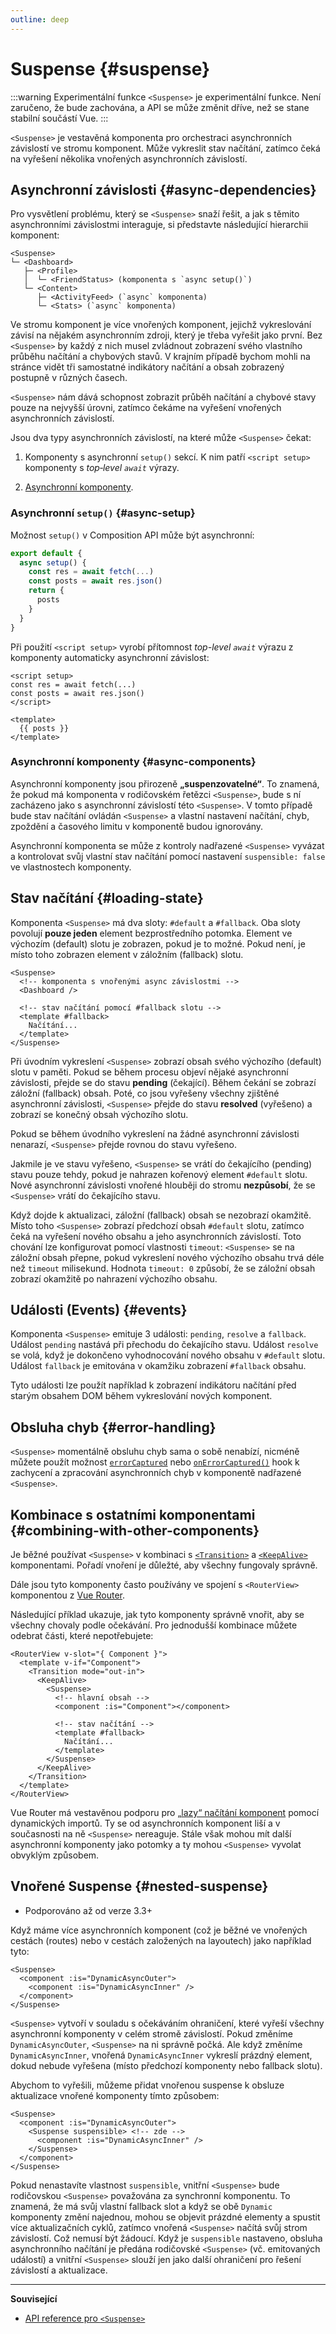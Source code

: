 ```yaml
---
outline: deep
---
```


# Suspense {#suspense}

:::warning Experimentální funkce
`<Suspense>` je experimentální funkce. Není zaručeno, že bude zachována, a API se může změnit dříve, než se stane stabilní součástí Vue.
:::

`<Suspense>` je vestavěná komponenta pro orchestraci asynchronních závislostí ve stromu komponent. Může vykreslit stav načítání, zatímco čeká na vyřešení několika vnořených asynchronních závislostí.

## Asynchronní závislosti {#async-dependencies}

Pro vysvětlení problému, který se `<Suspense>` snaží řešit, a jak s těmito asynchronními závislostmi interaguje, si představte následující hierarchii komponent:

```
<Suspense>
└─ <Dashboard>
   ├─ <Profile>
   │  └─ <FriendStatus> (komponenta s `async setup()`)
   └─ <Content>
      ├─ <ActivityFeed> (`async` komponenta)
      └─ <Stats> (`async` komponenta)
```

Ve stromu komponent je více vnořených komponent, jejichž vykreslování závisí na nějakém asynchronním zdroji, který je třeba vyřešit jako první. Bez `<Suspense>` by každý z nich musel zvládnout zobrazení svého vlastního průběhu načítání a chybových stavů. V&nbsp;krajním případě bychom mohli na stránce vidět tři samostatné indikátory načítání a&nbsp;obsah zobrazený postupně v různých časech.

`<Suspense>` nám dává schopnost zobrazit průběh načítání a chybové stavy pouze na nejvyšší úrovni, zatímco čekáme na vyřešení vnořených asynchronních závislostí.

Jsou dva typy asynchronních závislostí, na které může `<Suspense>` čekat:

1. Komponenty s asynchronní `setup()` sekcí. K nim patří `<script setup>` komponenty s&nbsp;_top&#8209;level `await`_ výrazy.

2. [Asynchronní komponenty](/guide/components/async).

### Asynchronní `setup()` {#async-setup}

Možnost `setup()` v Composition API může být asynchronní:

```js
export default {
  async setup() {
    const res = await fetch(...)
    const posts = await res.json()
    return {
      posts
    }
  }
}
```

Při použití `<script setup>` vyrobí přítomnost _top-level `await`_ výrazu z komponenty automaticky asynchronní závislost:

```vue
<script setup>
const res = await fetch(...)
const posts = await res.json()
</script>

<template>
  {{ posts }}
</template>
```

### Asynchronní komponenty {#async-components}

Asynchronní komponenty jsou přirozeně **„suspenzovatelné“**. To znamená, že pokud má komponenta v rodičovském řetězci  `<Suspense>`, bude s ní zacházeno jako s asynchronní závislostí této `<Suspense>`. V tomto případě bude stav načítání ovládán `<Suspense>` a&nbsp;vlastní nastavení načítání, chyb, zpoždění a časového limitu v komponentě budou ignorovány.

Asynchronní komponenta se může z kontroly nadřazené `<Suspense>` vyvázat a&nbsp;kontrolovat svůj vlastní stav načítání pomocí nastavení `suspensible: false` ve&nbsp;vlastnostech komponenty.

## Stav načítání {#loading-state}

Komponenta `<Suspense>` má dva sloty: `#default` a `#fallback`. Oba sloty povolují **pouze jeden** element bezprostředního potomka. Element ve výchozím (default) slotu je zobrazen, pokud je to možné. Pokud není, je místo toho zobrazen element v záložním (fallback) slotu.

```vue-html
<Suspense>
  <!-- komponenta s vnořenými async závislostmi -->
  <Dashboard />

  <!-- stav načítání pomocí #fallback slotu -->
  <template #fallback>
    Načítání...
  </template>
</Suspense>
```

Při úvodním vykreslení `<Suspense>` zobrazí obsah svého výchozího (default) slotu v&nbsp;paměti. Pokud se během procesu objeví nějaké asynchronní závislosti, přejde se do stavu **pending** (čekající). Během čekání se zobrazí záložní (fallback) obsah. Poté, co jsou vyřešeny všechny zjištěné asynchronní závislosti, `<Suspense>` přejde do stavu **resolved** (vyřešeno) a zobrazí se konečný obsah výchozího slotu.

Pokud se během úvodního vykreslení na žádné asynchronní závislosti nenarazí, `<Suspense>` přejde rovnou do stavu vyřešeno.

Jakmile je ve stavu vyřešeno, `<Suspense>` se vrátí do čekajícího (pending) stavu pouze tehdy, pokud je nahrazen kořenový element `#default` slotu. Nové asynchronní závislosti vnořené hlouběji do stromu **nezpůsobí**, že se `<Suspense>` vrátí do čekajícího stavu.

Když dojde k aktualizaci, záložní (fallback) obsah se nezobrazí okamžitě. Místo toho `<Suspense>` zobrazí předchozí obsah `#default` slotu, zatímco čeká na vyřešení nového obsahu a jeho asynchronních závislostí. Toto chování lze konfigurovat pomocí vlastnosti `timeout`: `<Suspense>` se na záložní obsah přepne, pokud vykreslení nového výchozího obsahu trvá déle než `timeout` milisekund. Hodnota `timeout: 0` způsobí, že se záložní obsah zobrazí okamžitě po nahrazení výchozího obsahu.

## Události (Events) {#events}

Komponenta `<Suspense>` emituje 3 události: `pending`, `resolve` a `fallback`. Událost `pending` nastává při přechodu do čekajícího stavu. Událost `resolve` se volá, když je dokončeno vyhodnocování nového obsahu v `#default` slotu. Událost `fallback` je emitována v okamžiku zobrazení `#fallback` obsahu.

Tyto události lze použít například k zobrazení indikátoru načítání před starým obsahem DOM během vykreslování nových komponent.

## Obsluha chyb {#error-handling}

`<Suspense>` momentálně obsluhu chyb sama o sobě nenabízí, nicméně můžete použít možnost [`errorCaptured`](/api/options-lifecycle#errorcaptured) nebo [`onErrorCaptured()`](/api/composition-api-lifecycle#onerrorcaptured) hook k zachycení a zpracování asynchronních chyb v komponentě nadřazené `<Suspense>`.

## Kombinace s ostatními komponentami {#combining-with-other-components}

Je běžné používat `<Suspense>` v kombinaci s [`<Transition>`](./transition) a [`<KeepAlive>`](./keep-alive) komponentami. Pořadí vnoření je důležté, aby všechny fungovaly správně.

Dále jsou tyto komponenty často používány ve spojení s `<RouterView>` komponentou z&nbsp;[Vue Router](https://router.vuejs.org/).

Následující příklad ukazuje, jak tyto komponenty správně vnořit, aby se všechny chovaly podle očekávání. Pro jednodušší kombinace můžete odebrat části, které nepotřebujete:

```vue-html
<RouterView v-slot="{ Component }">
  <template v-if="Component">
    <Transition mode="out-in">
      <KeepAlive>
        <Suspense>
          <!-- hlavní obsah -->
          <component :is="Component"></component>

          <!-- stav načítání -->
          <template #fallback>
            Načítání...
          </template>
        </Suspense>
      </KeepAlive>
    </Transition>
  </template>
</RouterView>
```

Vue Router má vestavěnou podporu pro [„lazy“ načítání komponent](https://router.vuejs.org/guide/advanced/lazy-loading.html) pomocí dynamických importů. Ty se od asynchronních komponent liší a v současnosti na ně `<Suspense>` nereaguje. Stále však mohou mít další asynchronní komponenty jako potomky a ty mohou `<Suspense>` vyvolat obvyklým způsobem.

## Vnořené Suspense {#nested-suspense}

- Podporováno až od verze 3.3+

Když máme více asynchronních komponent (což je běžné ve vnořených cestách (routes) nebo v cestách založených na layoutech) jako například tyto:

```vue-html
<Suspense>
  <component :is="DynamicAsyncOuter">
    <component :is="DynamicAsyncInner" />
  </component>
</Suspense>
```

`<Suspense>` vytvoří v souladu s očekáváním ohraničení, které vyřeší všechny asynchronní komponenty v celém stromě závislostí. Pokud změníme `DynamicAsyncOuter`, `<Suspense>` na ni správně počká. Ale když změníme `DynamicAsyncInner`, vnořená `DynamicAsyncInner` vykreslí prázdný element, dokud nebude vyřešena (místo předchozí komponenty nebo fallback slotu).

Abychom to vyřešili, můžeme přidat vnořenou suspense k obsluze aktualizace vnořené komponenty tímto způsobem:

```vue-html
<Suspense>
  <component :is="DynamicAsyncOuter">
    <Suspense suspensible> <!-- zde -->
      <component :is="DynamicAsyncInner" />
    </Suspense>
  </component>
</Suspense>
```

Pokud nenastavíte vlastnost `suspensible`, vnitřní `<Suspense>` bude rodičovskou `<Suspense>` považována za synchronní komponentu. To znamená, že má svůj vlastní fallback slot a když se obě `Dynamic` komponenty změní najednou, mohou se objevit prázdné elementy a spustit více aktualizačních cyklů, zatímco vnořená `<Suspense>` načítá svůj strom závislostí. Což nemusí být žádoucí. Když je `suspensible` nastaveno, obsluha asynchronního načítání je předána rodičovské `<Suspense>` (vč. emitovaných událostí) a&nbsp;vnitřní `<Suspense>` slouží jen jako další ohraničení pro řešení závislostí a aktualizace.

---

**Související**

- [API reference pro `<Suspense>`](/api/built-in-components#suspense)
